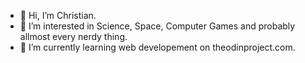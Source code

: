 - 👋 Hi, I’m  Christian.
- 👀 I’m interested in Science, Space, Computer Games and probably allmost every nerdy thing.
- 🌱 I’m currently learning web developement on theodinproject.com.

<!---
Chilox314/Chilox314 is a ✨ special ✨ repository because its `README.md` (this file) appears on your GitHub profile.
You can click the Preview link to take a look at your changes.
--->
